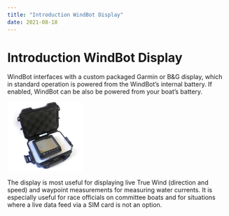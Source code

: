 ```yaml
---
title: "Introduction WindBot Display"
date: 2021-08-18
---
```

# Introduction WindBot Display

WindBot interfaces with a custom packaged Garmin or B&G display, which in standard operation is powered from the WindBot’s internal battery. If enabled, WindBot can be also be powered from your boat’s battery.  

  

<img src="../../../assets/images/blob1446596310759.jpeg" alt=""  height="160px" />

  

  

The display is most useful for displaying live True Wind (direction and speed) and waypoint measurements for measuring water currents. It is especially useful for race officials on committee boats and for situations where a live data feed via a SIM card is not an option.